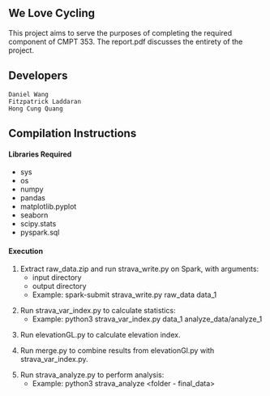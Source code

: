 ## We Love Cycling
<!-- blank line --> 
This project aims to serve the purposes of completing the required component of CMPT 353. The report.pdf discusses the entirety of the project. 

<!-- blank line -->
## Developers
	Daniel Wang
	Fitzpatrick Laddaran
	Hong Cung Quang

## Compilation Instructions

#### Libraries Required
* sys
* os
* numpy
* pandas
* matplotlib.pyplot
* seaborn
* scipy.stats
* pyspark.sql

#### Execution
1. Extract raw_data.zip and run strava_write.py on Spark, with arguments: 
	- input directory 
	- output directory
    - Example: spark-submit strava_write.py raw_data data_1

<!-- blank line -->
2. Run strava_var_index.py to calculate statistics:
	- Example: python3 strava_var_index.py data_1 analyze_data/analyze_1

<!-- blank line -->
3. Run elevationGL.py to calculate elevation index.

<!-- blank line -->
4. Run merge.py to combine results from elevationGl.py with strava_var_index.py.

<!-- blank line -->
5. Run strava_analyze.py to perform analysis:
	- Example: python3 strava_analyze <folder - final_data>